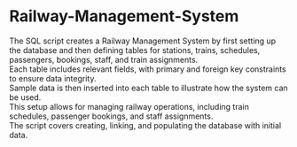 # Railway-Management-System
The SQL script creates a Railway Management System by first setting up the database and then defining tables for stations, trains, schedules, passengers, bookings, staff, and train assignments. <br> Each table includes relevant fields, with primary and foreign key constraints to ensure data integrity. <br> Sample data is then inserted into each table to illustrate how the system can be used. <br> This setup allows for managing railway operations, including train schedules, passenger bookings, and staff assignments. <br> The script covers creating, linking, and populating the database with initial data.
